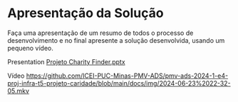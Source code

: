 # Apresentação da Solução

Faça uma apresentação de um resumo de todos o processo de desenvolvimento e no final apresente a solução desenvolvida, usando um pequeno vídeo.

Presentation
[Projeto Charity Finder.pptx](https://github.com/user-attachments/files/15948812/Projeto.Charity.Finder.pptx)

Vídeo
https://github.com/ICEI-PUC-Minas-PMV-ADS/pmv-ads-2024-1-e4-proj-infra-t5-projeto-caridade/blob/main/docs/img/2024-06-23%2022-32-05.mkv
